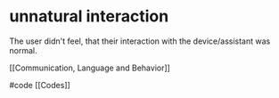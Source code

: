 # unnatural interaction
The user didn't feel, that their interaction with the device/assistant was normal.

[[Communication, Language and Behavior]]

#code [[Codes]]